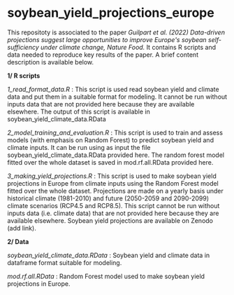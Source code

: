 # soybean_yield_projections_europe

This repositoty is associated to the paper _Guilpart et al. (2022) Data-driven projections suggest large opportunities to improve Europe's soybean self-sufficiency under climate change, Nature Food._ It contains R scripts and data needed to reproduce key results of the paper. A brief content description is available below.

**1/ R scripts**

_1_read_format_data.R_ : This script is used read soybean yield and climate data and put them in a suitable format for modeling. It cannot be run without inputs data that are not provided here because they are available elsewhere. The output of this script is available in soybean_yield_climate_data.RData

_2_model_training_and_evaluation.R_ : This script is used to train and assess models (with emphasis on Random Forest) to predict soybean yield and climate inputs. It can be run using as input the file soybean_yield_climate_data.RData provided here. The random forest model fitted over the whole dataset is saved in mod.rf.all.RData provided here.

_3_making_yield_projections.R_ : This script is used to make soybean yield projections in Europe from climate inputs using the Random Forest model fitted over the whole dataset. Projections are made on a yearly basis under historical climate (1981-2010) and future (2050-2059 and 2090-2099) climate scenarios (RCP4.5 and RCP8.5). This script cannot be run without inputs data (i.e. climate data) that are not provided here because they are available elsewhere. Soybean yield projections are available on Zenodo (add link).

**2/ Data**

_soybean_yield_climate_data.RData_ : Soybean yield and climate data in dataframe format suitable for modeling.

_mod.rf.all.RData_ : Random Forest model used to make soybean yield projections in Europe.





